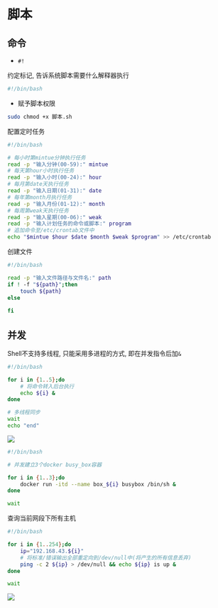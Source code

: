 <!--
 * @Description: 
 * @Version: 1.0
 * @Author: dalao
 * @Email:  
 * @Date: 2021-01-16 17:59:34
 * @LastEditors: daLao
 * @LastEditTime: 2023-04-17 15:44:41
-->

# 脚本

## 命令

- `#!`

约定标记, 告诉系统脚本需要什么解释器执行

```sh
#!/bin/bash
```

- 赋予脚本权限

```sh
sudo chmod +x 脚本.sh
```

配置定时任务

```sh
#!/bin/bash

# 每小时第mintue分钟执行任务
read -p "输入分钟(00‐59):" mintue
# 每天第hour小时执行任务
read -p "输入小时(00‐24):" hour
# 每月第date天执行任务
read -p "输入日期(01‐31):" date
# 每年第month月执行任务
read -p "输入月份(01‐12):" month
# 每周第weak天执行任务
read -p "输入星期(00‐06):" weak
read -p "输入计划任务的命令或脚本:" program
# 追加命令至/etc/crontab文件中
echo "$mintue $hour $date $month $weak $program" >> /etc/crontab
```

创建文件

```sh
#!/bin/bash

read -p "输入文件路径与文件名:" path
if ! -f "${path}";then
    touch ${path}
else
    
fi
```

## 并发

Shell不支持多线程, 只能采用多进程的方式, 即在并发指令后加`&`

```sh
#!/bin/bash

for i in {1..5};do
    # 将命令转入后台执行
    echo ${i} &
done

# 多线程同步
wait
echo "end"
```

![](https://cdn.hurra.ltd/img/20211229172645.png)

```sh
#!/bin/bash

# 并发建立3个docker busy_box容器

for i in {1..3};do
    docker run -itd --name box_${i} busybox /bin/sh &
done

wait
```

查询当前网段下所有主机

```sh
#!/bin/bash

for i in {1..254};do
    ip="192.168.43.${i}"
    # 将标准/错误输出全部重定向到/dev/null中(将产生的所有信息丢弃)
    ping -c 2 ${ip} > /dev/null && echo ${ip} is up &
done

wait
```

![](https://cdn.hurra.ltd/img/20211229173115.png)